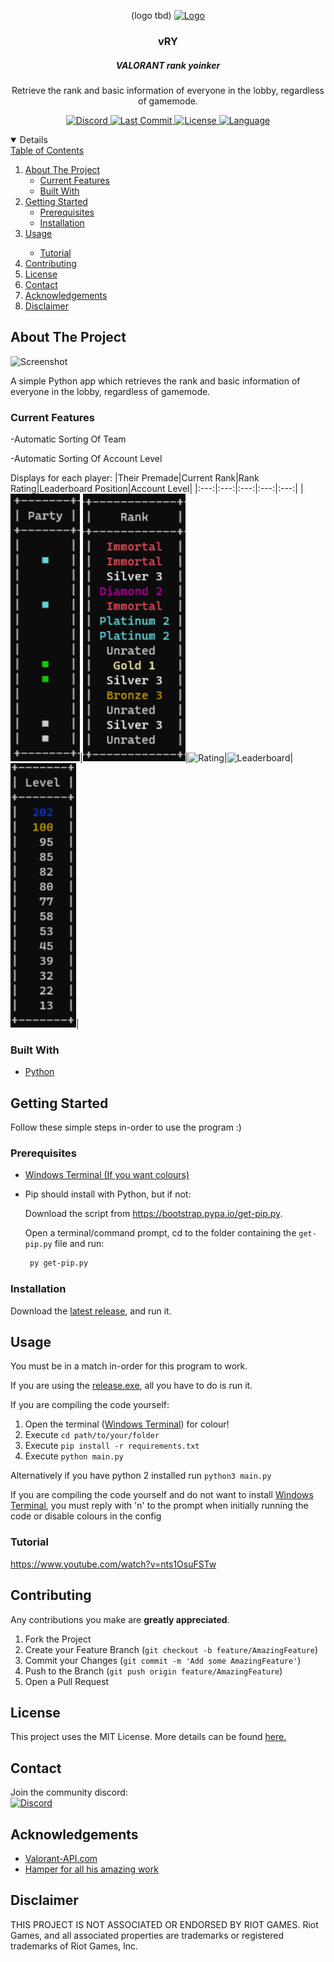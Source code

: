 <!-- PROJECT LOGO -->
<p align="center">
(logo tbd)
<a href="https://github.com/isaacKenyon/valorant-live-match-rank-grabber/">
    <img src="Screenshots/logo.png" alt="Logo" width="80" height="80">
  </a>
</p>
<h3 align="center">vRY</h3>
<h5 align="center">VALORANT rank yoinker</h5>

  <p align="center">
    Retrieve the rank and basic information of everyone in the lobby, regardless of gamemode.
    <br />

    
    
<!-- PROJECT BADGES -->    
<p align="center">
     <a href="https://discord.gg/HeTKed64Ka">
         <img alt="Discord" src="https://img.shields.io/discord/872101595037446144?color=236a7ec5&logo=discord&style=for-the-badge">
     </a>                                                                                                                             
     <a href="https://github.com/isaacKenyon/VALORANT-rank-yoinker/commits/main">
         <img alt="Last Commit" src="https://img.shields.io/github/last-commit/isaacKenyon/valorant-rank-yoinker?logo=github&style=for-the-badge">
     </a>
     <a href="https://github.com/isaacKenyon/valorant-live-match-rank-grabber/blob/main/LICENSE">
        <img alt="License" src="https://img.shields.io/github/license/isaacKenyon/valorant-rank-yoinker?style=for-the-badge"
     </a>
     <a href="https://www.python.org/">
         <img alt="Language" src="https://img.shields.io/github/languages/top/isaacKenyon/valorant-live-match-rank-grabber?style=for-the-badge"
     </a>
        
     
     
<!-- TABLE OF CONTENTS -->
<details open="open">
  <summary>Table of Contents</summary>
  <ol>
    <li>
      <a href="#about-the-project">About The Project</a>
      <ul>
      <li><a href="#current-features">Current Features</a></li>
      <li><a href="#built-with">Built With</a></li>
      </ul>
    </li>
    <li>
      <a href="#getting-started">Getting Started</a>
      <ul>
        <li><a href="#prerequisites">Prerequisites</a></li>
        <li><a href="#installation">Installation</a></li>
      </ul>
    </li>
    <li>
     <a href="#usage">Usage</a></li>
      <ul>
       <li><a href="#tutorial">Tutorial</a></li>
      </ul>
    <li><a href="#contributing">Contributing</a></li>
    <li><a href="#license">License</a></li>
    <li><a href="#contact">Contact</a></li>
    <li><a href="#acknowledgements">Acknowledgements</a></li>
    <li><a href="#disclaimer">Disclaimer</a></li>
  </ol>
</details> 
 
 
 
<!-- ABOUT THE PROJECT -->
## About The Project

![Screenshot](https://github.com/isaacKenyon/valorant-live-match-rank-grabber/blob/main/assets/Showcase%20Image%201.png)

A simple Python app which retrieves the rank and basic information of everyone in the lobby, regardless of gamemode.

### Current Features
-Automatic Sorting Of Team
 
-Automatic Sorting Of Account Level

 Displays for each player:
|Their Premade|Current Rank|Rank Rating|Leaderboard Position|Account Level|
|:---:|:---:|:---:|:---:|:---:|
|![Parties](assets/Party.png)|![Rank](assets/Rank.png)|![Rating](https://github.com/isaacKenyon/valorant-live-match-rank-grabber/blob/main/assets/Rank%20Rating.png)|![Leaderboard](https://github.com/isaacKenyon/valorant-live-match-rank-grabber/blob/main/assets/Leaderboard%20Position.png)|![Level](assets/Level.png)|

### Built With 
 * [Python](https://www.python.org/downloads/)

 
 
<!-- GETTING STARTED -->
## Getting Started
 
Follow these simple steps in-order to use the program :)
### Prerequisites
* [Windows Terminal (If you want colours)](https://www.microsoft.com/en-us/p/windows-terminal/9n0dx20hk701)
* Pip should install with Python, but if not:

  Download the script from https://bootstrap.pypa.io/get-pip.py.

  Open a terminal/command prompt, cd to the folder containing the `get-pip.py` file and run:
  ```sh
   py get-pip.py
   ```

### Installation

Download the [latest release](https://github.com/isaacKenyon/valorant-live-match-rank-grabber/releases), and run it. 


 
<!-- USAGE EXAMPLES -->
## Usage

You must be in a match in-order for this program to work.
 
If you are using the [release.exe](https://github.com/isaacKenyon/valorant-live-match-rank-grabber/releases), all you have to do is run it.
 
If you are compiling the code yourself:
1. Open the terminal ([Windows Terminal](https://www.microsoft.com/en-us/p/windows-terminal/9n0dx20hk701)) for colour!
2. Execute `cd path/to/your/folder` 
3. Execute `pip install -r requirements.txt`
4. Execute `python main.py`

 Alternatively if you have python 2 installed run `python3 main.py`

If you are compiling the code yourself and do not want to install [Windows Terminal](https://www.microsoft.com/en-us/p/windows-terminal/9n0dx20hk701), you must reply with 'n' to the prompt when initially running the code or disable colours in the config

### Tutorial
https://www.youtube.com/watch?v=nts1OsuFSTw


 
<!-- CONTRIBUTING -->
## Contributing
Any contributions you make are **greatly appreciated**.

1. Fork the Project
2. Create your Feature Branch (`git checkout -b feature/AmazingFeature`)
3. Commit your Changes (`git commit -m 'Add some AmazingFeature'`)
4. Push to the Branch (`git push origin feature/AmazingFeature`)
5. Open a Pull Request


 
<!-- LICENSE -->
## License
This project uses the MIT License. More details can be found [here.](https://github.com/isaacKenyon/valorant-live-match-rank-grabber/blob/main/LICENSE)

 
 
<!-- CONTACT -->
## Contact 
Join the community discord:         
<a href="https://discord.gg/HeTKed64Ka">
         <img alt="Discord" src="https://img.shields.io/discord/872101595037446144?color=236a7ec5&logo=discord&style=for-the-badge">
</a>
 
 
<!-- ACKNOWLEDGEMENTS -->
## Acknowledgements
- [Valorant-API.com](https://valorant-api.com/)
- [Hamper for all his amazing work](https://github.com/OwOHamper)

 
 
<!-- DISCLAIMER -->
## Disclaimer
THIS PROJECT IS NOT ASSOCIATED OR ENDORSED BY RIOT GAMES. Riot Games, and all associated properties are trademarks or registered trademarks of Riot Games, Inc.
    
